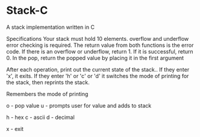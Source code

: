 # Stack-C
A stack implementation written in C


Specifications
Your stack must hold 10 elements.
overflow and underflow error checking is required.
The return value from both functions is the error code.
If there is an overflow or underflow, return 1.
If it is successful, return 0.
In the pop, return the popped value by placing it in the first argument


After each operation, print out the current state of the stack.. If they enter 'x', it exits. If they enter 'h' or 'c' or 'd' it switches the mode of printing for the stack, then reprints the stack.

Remembers the mode of printing

o - pop value
u - prompts user for value and adds to stack

h - hex
c - ascii
d - decimal

x - exit
